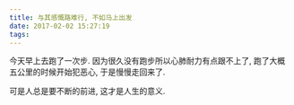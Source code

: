 ```yaml
---
title: 与其感慨路难行, 不如马上出发
date: 2017-02-02 15:27:19
tags:
---
```


今天早上去跑了一次步. 因为很久没有跑步所以心肺耐力有点跟不上了, 跑了大概五公里的时候开始犯恶心, 于是慢慢走回来了.

可是人总是要不断的前进, 这才是人生的意义.

